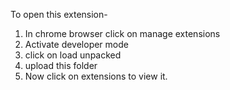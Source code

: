 To open this extension-
1. In chrome browser click on manage extensions
2. Activate developer mode
3. click on load unpacked
4. upload this folder
5. Now click on extensions to view it.
